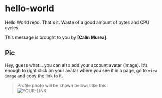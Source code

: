 # hello-world

Hello World repo. That's it. Waste of a good amount of bytes and CPU cycles.

This message is brought to you by **[Calin Murea]**.

## Pic

Hey, guess what... you can also add your account avatar (image). It's enough to right click on your avatar where you see it in a page, go to `view image` and copy the link to it.
> Profile photo will be shown below:
Like this:  
![YOUR-LINK](https://avatars3.githubusercontent.com/u/24612032?s=460&u=360510bf16119286601ee537fde8bc2cf9ad604e&v=4)
